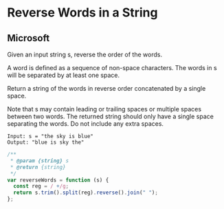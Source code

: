 # Reverse Words in a String

## Microsoft

Given an input string s, reverse the order of the words.

A word is defined as a sequence of non-space characters. The words in s will be separated by at least one space.

Return a string of the words in reverse order concatenated by a single space.

Note that s may contain leading or trailing spaces or multiple spaces between two words. The returned string should only have a single space separating the words. Do not include any extra spaces.

```
Input: s = "the sky is blue"
Output: "blue is sky the"
```

```js
/**
 * @param {string} s
 * @return {string}
 */
var reverseWords = function (s) {
  const reg = / +/g;
  return s.trim().split(reg).reverse().join(" ");
};
```
